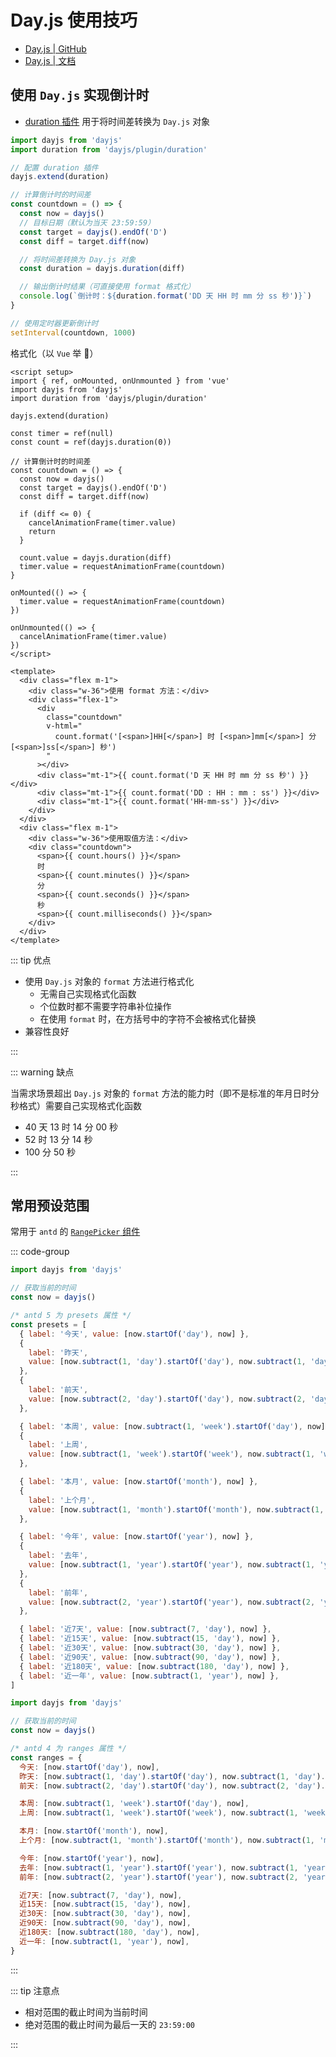 # Day.js 使用技巧

- [Day.js | GitHub](https://github.com/iamkun/dayjs)
- [Day.js | 文档](https://day.js.org/docs/en/installation/installation)

## 使用 `Day.js` 实现倒计时

- [duration 插件](https://day.js.org/docs/en/plugin/duration) 用于将时间差转换为 `Day.js` 对象

```js
import dayjs from 'dayjs'
import duration from 'dayjs/plugin/duration'

// 配置 duration 插件
dayjs.extend(duration)

// 计算倒计时的时间差
const countdown = () => {
  const now = dayjs()
  // 目标日期（默认为当天 23:59:59）
  const target = dayjs().endOf('D')
  const diff = target.diff(now)

  // 将时间差转换为 Day.js 对象
  const duration = dayjs.duration(diff)

  // 输出倒计时结果（可直接使用 format 格式化）
  console.log(`倒计时：${duration.format('DD 天 HH 时 mm 分 ss 秒')}`)
}

// 使用定时器更新倒计时
setInterval(countdown, 1000)
```

格式化（以 `Vue` 举 🌰）

```vue preview
<script setup>
import { ref, onMounted, onUnmounted } from 'vue'
import dayjs from 'dayjs'
import duration from 'dayjs/plugin/duration'

dayjs.extend(duration)

const timer = ref(null)
const count = ref(dayjs.duration(0))

// 计算倒计时的时间差
const countdown = () => {
  const now = dayjs()
  const target = dayjs().endOf('D')
  const diff = target.diff(now)

  if (diff <= 0) {
    cancelAnimationFrame(timer.value)
    return
  }

  count.value = dayjs.duration(diff)
  timer.value = requestAnimationFrame(countdown)
}

onMounted(() => {
  timer.value = requestAnimationFrame(countdown)
})

onUnmounted(() => {
  cancelAnimationFrame(timer.value)
})
</script>

<template>
  <div class="flex m-1">
    <div class="w-36">使用 format 方法：</div>
    <div class="flex-1">
      <div
        class="countdown"
        v-html="
          count.format('[<span>]HH[</span>] 时 [<span>]mm[</span>] 分 [<span>]ss[</span>] 秒')
        "
      ></div>
      <div class="mt-1">{{ count.format('D 天 HH 时 mm 分 ss 秒') }}</div>
      <div class="mt-1">{{ count.format('DD : HH : mm : ss') }}</div>
      <div class="mt-1">{{ count.format('HH-mm-ss') }}</div>
    </div>
  </div>
  <div class="flex m-1">
    <div class="w-36">使用取值方法：</div>
    <div class="countdown">
      <span>{{ count.hours() }}</span>
      时
      <span>{{ count.minutes() }}</span>
      分
      <span>{{ count.seconds() }}</span>
      秒
      <span>{{ count.milliseconds() }}</span>
    </div>
  </div>
</template>
```

<style>
.countdown span {
  display: inline-block;
  border-radius: 4px;
  padding: 0 4px;
  min-width: 24px;
  text-align: center;
  line-height: 24px;
  color: #fff;
  background: var(--vp-c-brand);
}
</style>

::: tip 优点

- 使用 `Day.js` 对象的 `format` 方法进行格式化
  - 无需自己实现格式化函数
  - 个位数时都不需要字符串补位操作
  - 在使用 `format` 时，在方括号中的字符不会被格式化替换
- 兼容性良好

:::

::: warning 缺点

当需求场景超出 `Day.js` 对象的 `format` 方法的能力时（即不是标准的年月日时分秒格式）需要自己实现格式化函数

- 40 天 13 时 14 分 00 秒
- 52 时 13 分 14 秒
- 100 分 50 秒

:::

## 常用预设范围

常用于 `antd` 的 [`RangePicker` 组件](https://ant.design/components/date-picker-cn#components-date-picker-demo-presetted-ranges)

::: code-group

```js [在 antd 5 使用]
import dayjs from 'dayjs'

// 获取当前的时间
const now = dayjs()

/* antd 5 为 presets 属性 */
const presets = [
  { label: '今天', value: [now.startOf('day'), now] },
  {
    label: '昨天',
    value: [now.subtract(1, 'day').startOf('day'), now.subtract(1, 'day').endOf('day')],
  },
  {
    label: '前天',
    value: [now.subtract(2, 'day').startOf('day'), now.subtract(2, 'day').endOf('day')],
  },

  { label: '本周', value: [now.subtract(1, 'week').startOf('day'), now] },
  {
    label: '上周',
    value: [now.subtract(1, 'week').startOf('week'), now.subtract(1, 'week').endOf('week')],
  },

  { label: '本月', value: [now.startOf('month'), now] },
  {
    label: '上个月',
    value: [now.subtract(1, 'month').startOf('month'), now.subtract(1, 'month').endOf('month')],
  },

  { label: '今年', value: [now.startOf('year'), now] },
  {
    label: '去年',
    value: [now.subtract(1, 'year').startOf('year'), now.subtract(1, 'year').endOf('year')],
  },
  {
    label: '前年',
    value: [now.subtract(2, 'year').startOf('year'), now.subtract(2, 'year').endOf('year')],
  },

  { label: '近7天', value: [now.subtract(7, 'day'), now] },
  { label: '近15天', value: [now.subtract(15, 'day'), now] },
  { label: '近30天', value: [now.subtract(30, 'day'), now] },
  { label: '近90天', value: [now.subtract(90, 'day'), now] },
  { label: '近180天', value: [now.subtract(180, 'day'), now] },
  { label: '近一年', value: [now.subtract(1, 'year'), now] },
]
```

```js [在 antd 4 使用]
import dayjs from 'dayjs'

// 获取当前的时间
const now = dayjs()

/* antd 4 为 ranges 属性 */
const ranges = {
  今天: [now.startOf('day'), now],
  昨天: [now.subtract(1, 'day').startOf('day'), now.subtract(1, 'day').endOf('day')],
  前天: [now.subtract(2, 'day').startOf('day'), now.subtract(2, 'day').endOf('day')],

  本周: [now.subtract(1, 'week').startOf('day'), now],
  上周: [now.subtract(1, 'week').startOf('week'), now.subtract(1, 'week').endOf('week')],

  本月: [now.startOf('month'), now],
  上个月: [now.subtract(1, 'month').startOf('month'), now.subtract(1, 'month').endOf('month')],

  今年: [now.startOf('year'), now],
  去年: [now.subtract(1, 'year').startOf('year'), now.subtract(1, 'year').endOf('year')],
  前年: [now.subtract(2, 'year').startOf('year'), now.subtract(2, 'year').endOf('year')],

  近7天: [now.subtract(7, 'day'), now],
  近15天: [now.subtract(15, 'day'), now],
  近30天: [now.subtract(30, 'day'), now],
  近90天: [now.subtract(90, 'day'), now],
  近180天: [now.subtract(180, 'day'), now],
  近一年: [now.subtract(1, 'year'), now],
}
```

:::

::: tip 注意点

- 相对范围的截止时间为当前时间
- 绝对范围的截止时间为最后一天的 `23:59:00`

:::

